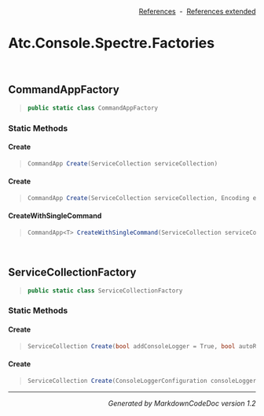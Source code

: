 <div style='text-align: right'>

[References](Index.md)&nbsp;&nbsp;-&nbsp;&nbsp;[References extended](IndexExtended.md)
</div>

# Atc.Console.Spectre.Factories

<br />

## CommandAppFactory

>```csharp
>public static class CommandAppFactory
>```

### Static Methods

#### Create
>```csharp
>CommandApp Create(ServiceCollection serviceCollection)
>```
#### Create
>```csharp
>CommandApp Create(ServiceCollection serviceCollection, Encoding encoding)
>```
#### CreateWithSingleCommand
>```csharp
>CommandApp<T> CreateWithSingleCommand(ServiceCollection serviceCollection)
>```

<br />

## ServiceCollectionFactory

>```csharp
>public static class ServiceCollectionFactory
>```

### Static Methods

#### Create
>```csharp
>ServiceCollection Create(bool addConsoleLogger = True, bool autoRegisterCliCommandSettings = True)
>```
#### Create
>```csharp
>ServiceCollection Create(ConsoleLoggerConfiguration consoleLoggerConfiguration, bool autoRegisterCliCommandSettings = True)
>```
<hr /><div style='text-align: right'><i>Generated by MarkdownCodeDoc version 1.2</i></div>
